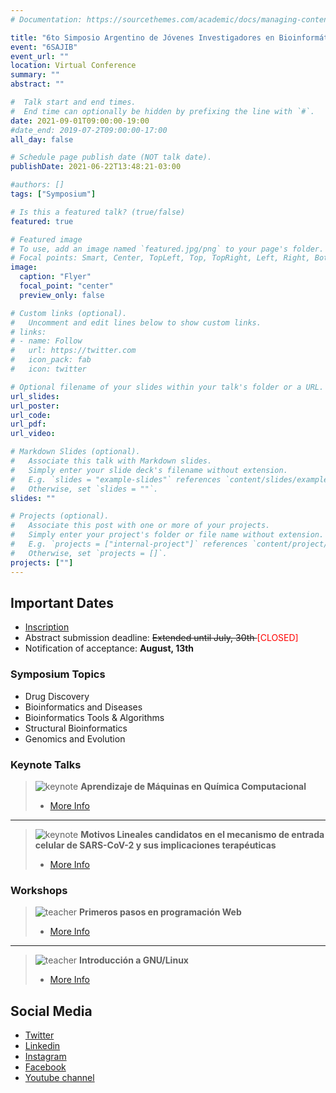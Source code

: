 ```yaml
---
# Documentation: https://sourcethemes.com/academic/docs/managing-content/

title: "6to Simposio Argentino de Jóvenes Investigadores en Bioinformática"
event: "6SAJIB"
event_url: ""
location: Virtual Conference 
summary: ""
abstract: ""

#  Talk start and end times.
#  End time can optionally be hidden by prefixing the line with `#`.
date: 2021-09-01T09:00:00-19:00
#date_end: 2019-07-2T09:00:00-17:00
all_day: false

# Schedule page publish date (NOT talk date).
publishDate: 2021-06-22T13:48:21-03:00

#authors: []
tags: ["Symposium"]

# Is this a featured talk? (true/false)
featured: true

# Featured image
# To use, add an image named `featured.jpg/png` to your page's folder. 
# Focal points: Smart, Center, TopLeft, Top, TopRight, Left, Right, BottomLeft, Bottom, BottomRight.
image:
  caption: "Flyer"
  focal_point: "center"
  preview_only: false

# Custom links (optional).
#   Uncomment and edit lines below to show custom links.
# links:
# - name: Follow
#   url: https://twitter.com
#   icon_pack: fab
#   icon: twitter

# Optional filename of your slides within your talk's folder or a URL.
url_slides: 
url_poster: 
url_code:
url_pdf:
url_video:

# Markdown Slides (optional).
#   Associate this talk with Markdown slides.
#   Simply enter your slide deck's filename without extension.
#   E.g. `slides = "example-slides"` references `content/slides/example-slides.md`.
#   Otherwise, set `slides = ""`.
slides: ""

# Projects (optional).
#   Associate this post with one or more of your projects.
#   Simply enter your project's folder or file name without extension.
#   E.g. `projects = ["internal-project"]` references `content/project/deep-learning/index.md`.
#   Otherwise, set `projects = []`.
projects: [""]
---
```


## Important Dates
- [Inscription](https://forms.gle/PZpoGZP9dXFoJqUB8)
- Abstract submission deadline: <span style="text-decoration:line-through"> Extended until July, 30th </span> <span style="color:red"> [CLOSED]</span>
- Notification of acceptance: **August, 13th**

### Symposium Topics
- Drug Discovery
- Bioinformatics and Diseases
- Bioinformatics Tools & Algorithms
- Structural Bioinformatics
- Genomics and Evolution

### Keynote Talks 

>![keynote](/conferences/sajib2021/adrianweb.png)
> **Aprendizaje de Máquinas en Química Computacional** 
>- [More Info](https://drive.google.com/file/d/1HKD2nuPkb94yQjYlMSmljYYQshoUt73K/view?usp=sharing)
---
>![keynote](/conferences/sajib2021/luciaweb.png)
> **Motivos Lineales candidatos en el mecanismo de entrada celular de SARS-CoV-2 y sus implicaciones terapéuticas**
>- [More Info](https://drive.google.com/file/d/1P6GzfGxeHTl_hzwRPno1yN3-4wIsBbm4/view?usp=sharing)

### Workshops
>![teacher](/conferences/sajib2021/anaweb.png)
> **Primeros pasos en programación Web**
>- [More Info](https://drive.google.com/file/d/19ommZyt6KQlyctbtz-mVARJnnwf6Tltb/view?usp=sharing)
---
>![teacher](/conferences/sajib2021/marciaweb.png)
> **Introducción a GNU/Linux**
>- [More Info](https://drive.google.com/file/d/1tRLW1CrjmC4sbBwfBWN66508N0ajrTK6/view?usp=sharing)

## Social Media
- [Twitter](https://twitter.com/rsgargentina)
- [Linkedin](https://www.linkedin.com/in/iscb-sc-rsg-argentina-053599214/)
- [Instagram](https://www.instagram.com/rsg_arg/)
- [Facebook](https://www.facebook.com/RSGArgentina/)
- [Youtube channel](https://www.youtube.com/channel/UCVQA_t8dR5xownEu5NI9S0w/featured)